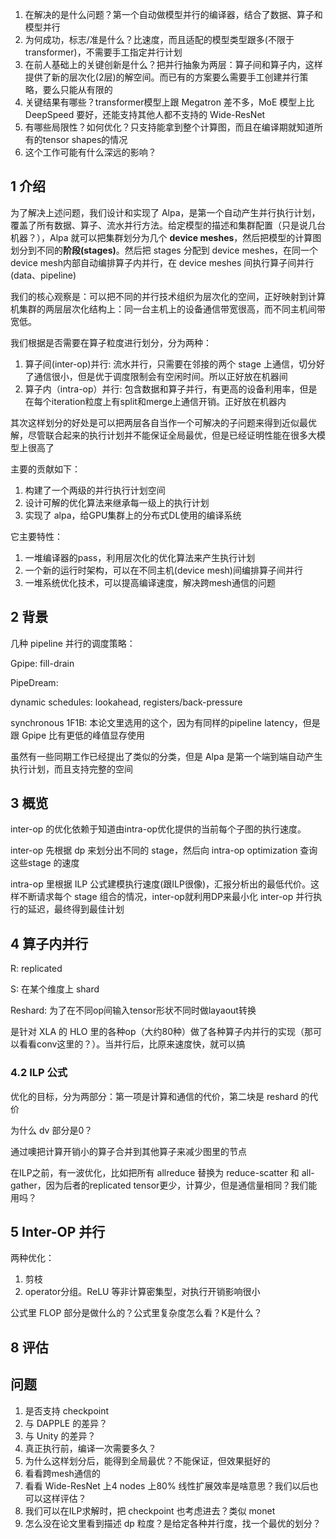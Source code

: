 1. 在解决的是什么问题？第一个自动做模型并行的编译器，结合了数据、算子和模型并行
2. 为何成功，标志/准是什么？比速度，而且适配的模型类型跟多(不限于transformer)，不需要手工指定并行计划
3. 在前人基础上的关键创新是什么？把并行抽象为两层：算子间和算子内，这样提供了新的层次化(2层)的解空间。而已有的方案要么需要手工创建并行策略，要么只能从有限的
4. 关键结果有哪些？transformer模型上跟 Megatron 差不多，MoE 模型上比 DeepSpeed 要好，还能支持其他人都不支持的 Wide-ResNet
5. 有哪些局限性？如何优化？只支持能拿到整个计算图，而且在编译期就知道所有的tensor shapes的情况
6. 这个工作可能有什么深远的影响？

## 1 介绍
为了解决上述问题，我们设计和实现了 Alpa，是第一个自动产生并行执行计划，覆盖了所有数据、算子、流水并行方法。给定模型的描述和集群配置（只是说几台机器？），Alpa 就可以把集群划分为几个 **device meshes**，然后把模型的计算图划分到不同的**阶段(stages)**。然后把 stages 分配到 device meshes，在同一个device mesh内部自动编排算子内并行，在 device meshes 间执行算子间并行(data、pipeline)

我们的核心观察是：可以把不同的并行技术组织为层次化的空间，正好映射到计算机集群的两层层次化结构上：同一台主机上的设备通信带宽很高，而不同主机间带宽低。

我们根据是否需要在算子粒度进行划分，分为两种：

1. 算子间(inter-op)并行: 流水并行，只需要在邻接的两个 stage 上通信，切分好了通信很小，但是优于调度限制会有空闲时间。所以正好放在机器间
2. 算子内（intra-op）并行: 包含数据和算子并行，有更高的设备利用率，但是在每个iteration粒度上有split和merge上通信开销。正好放在机器内

其次这样划分的好处是可以把两层各自当作一个可解决的子问题来得到近似最优解，尽管联合起来的执行计划并不能保证全局最优，但是已经证明性能在很多大模型上很高了

主要的贡献如下：

1. 构建了一个两级的并行执行计划空间
2. 设计可解的优化算法来继承每一级上的执行计划
3. 实现了 alpa，给GPU集群上的分布式DL使用的编译系统

它主要特性：

1. 一堆编译器的pass，利用层次化的优化算法来产生执行计划
2. 一个新的运行时架构，可以在不同主机(device mesh)间编排算子间并行
3. 一堆系统优化技术，可以提高编译速度，解决跨mesh通信的问题

## 2 背景

几种 pipeline 并行的调度策略：

Gpipe: fill-drain

PipeDream:

dynamic schedules: lookahead, registers/back-pressure

synchronous 1F1B: 本论文里选用的这个，因为有同样的pipeline latency，但是跟 Gpipe 比有更低的峰值显存使用

虽然有一些同期工作已经提出了类似的分类，但是 Alpa 是第一个端到端自动产生执行计划，而且支持完整的空间

## 3 概览

inter-op 的优化依赖于知道由intra-op优化提供的当前每个子图的执行速度。

inter-op 先根据 dp 来划分出不同的 stage，然后向 intra-op optimization 查询这些stage 的速度

intra-op 里根据 ILP 公式建模执行速度(跟ILP很像)，汇报分析出的最低代价。这样不断请求每个 stage 组合的情况，inter-op就利用DP来最小化 inter-op 并行执行的延迟，最终得到最佳计划

## 4 算子内并行

R: replicated

S: 在某个维度上 shard 

Reshard: 为了在不同op间输入tensor形状不同时做layaout转换

是针对 XLA 的 HLO 里的各种op（大约80种）做了各种算子内并行的实现（那可以看看conv这里的？）。当并行后，比原来速度快，就可以搞

### 4.2 ILP 公式

优化的目标，分为两部分：第一项是计算和通信的代价，第二块是 reshard 的代价

为什么 dv 部分是0？

通过噢把计算开销小的算子合并到其他算子来减少图里的节点

在ILP之前，有一波优化，比如把所有 allreduce 替换为 reduce-scatter 和 all-gather，因为后者的replicated tensor更少，计算少，但是通信量相同？我们能用吗？

## 5 Inter-OP 并行

两种优化：

1. 剪枝
2. operator分组。ReLU 等非计算密集型，对执行开销影响很小

公式里 FLOP 部分是做什么的？公式里复杂度怎么看？K是什么？


## 8 评估

## 问题
1. 是否支持 checkpoint
2. 与 DAPPLE 的差异？
3. 与 Unity 的差异？
4. 真正执行前，编译一次需要多久？
5. 为什么这样划分后，能得到全局最优？不能保证，但效果挺好的
6. 看看跨mesh通信的
7. 看看 Wide-ResNet 上4 nodes 上80% 线性扩展效率是啥意思？我们以后也可以这样评估？
8. 我们可以在ILP求解时，把 checkpoint 也考虑进去？类似 monet
9. 怎么没在论文里看到描述 dp 粒度？是给定各种并行度，找一个最优的划分？

